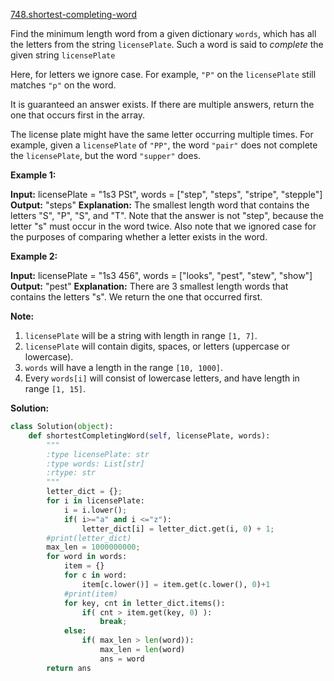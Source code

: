 [748.shortest-completing-word](https://leetcode.com/problems/shortest-completing-word/)  

Find the minimum length word from a given dictionary `words`, which has all the letters from the string `licensePlate`. Such a word is said to _complete_ the given string `licensePlate`

Here, for letters we ignore case. For example, `"P"` on the `licensePlate` still matches `"p"` on the word.

It is guaranteed an answer exists. If there are multiple answers, return the one that occurs first in the array.

The license plate might have the same letter occurring multiple times. For example, given a `licensePlate` of `"PP"`, the word `"pair"` does not complete the `licensePlate`, but the word `"supper"` does.

**Example 1:**  

**Input:** licensePlate = "1s3 PSt", words = \["step", "steps", "stripe", "stepple"\]
**Output:** "steps"
**Explanation:** The smallest length word that contains the letters "S", "P", "S", and "T".
Note that the answer is not "step", because the letter "s" must occur in the word twice.
Also note that we ignored case for the purposes of comparing whether a letter exists in the word.

**Example 2:**  

**Input:** licensePlate = "1s3 456", words = \["looks", "pest", "stew", "show"\]
**Output:** "pest"
**Explanation:** There are 3 smallest length words that contains the letters "s".
We return the one that occurred first.

**Note:**  

1.  `licensePlate` will be a string with length in range `[1, 7]`.
2.  `licensePlate` will contain digits, spaces, or letters (uppercase or lowercase).
3.  `words` will have a length in the range `[10, 1000]`.
4.  Every `words[i]` will consist of lowercase letters, and have length in range `[1, 15]`.  



**Solution:**  

```python
class Solution(object):
    def shortestCompletingWord(self, licensePlate, words):
        """
        :type licensePlate: str
        :type words: List[str]
        :rtype: str
        """
        letter_dict = {};
        for i in licensePlate:
            i = i.lower();
            if( i>="a" and i <="z"):
                letter_dict[i] = letter_dict.get(i, 0) + 1;
        #print(letter_dict)
        max_len = 1000000000;
        for word in words:
            item = {}
            for c in word:
                item[c.lower()] = item.get(c.lower(), 0)+1
            #print(item)
            for key, cnt in letter_dict.items():
                if( cnt > item.get(key, 0) ):
                    break;
            else:
                if( max_len > len(word)):
                    max_len = len(word)
                    ans = word
        return ans
```
      
